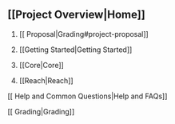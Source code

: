 ## [[Project Overview|Home]]

1. [[ Proposal|Grading#project-proposal]]

2. [[Getting Started|Getting Started]]

3. [[Core|Core]]

4. [[Reach|Reach]]

[[ Help and Common Questions|Help and FAQs]]

[[ Grading|Grading]]